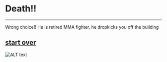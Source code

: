# Death!!
---
Wrong choice!! He is retired MMA fighter, he dropkicks you off the building

[start over](../README.md)
---
![ALT text](https://www.istockphoto.com/photo/unconscious-boxer-lying-on-floor-gm184973575-18568419)